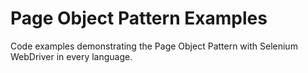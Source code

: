 # Page Object Pattern Examples

Code examples demonstrating the Page Object Pattern with Selenium WebDriver in every language.
